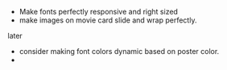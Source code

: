 - Make fonts perfectly responsive and right sized 
- make images on movie card slide and wrap perfectly.

later
- consider making font colors dynamic based on poster color.
- 